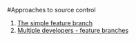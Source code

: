 #Approaches to source control

 1. [The simple feature branch](01-01-feature-branches.md)
 2. [Multiple developers - feature branches](01-02-feature-branches.md)
